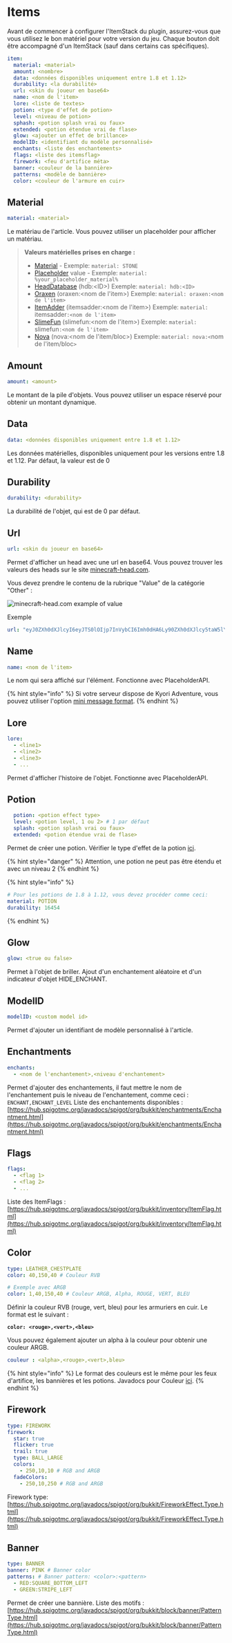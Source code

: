 # Items

Avant de commencer à configurer l'ItemStack du plugin, assurez-vous que vous utilisez le bon matériel pour votre version du jeu. Chaque bouton doit être accompagné d'un ItemStack (sauf dans certains cas spécifiques).

```yaml
item:
  material: <material>
  amount: <nombre>
  data: <données disponibles uniquement entre 1.8 et 1.12>
  durability: <la durabilité>
  url: <skin du joueur en base64>
  name: <nom de l'item>
  lore: <liste de textes>
  potion: <type d'effet de potion>
  level: <niveau de potion>
  sphash: <potion splash vrai ou faux>
  extended: <potion étendue vrai de flase>
  glow: <ajouter un effet de brillance>
  modelID: <identifiant du modèle personnalisé>
  enchants: <liste des enchantements>
  flags: <liste des itemsflag>
  firework: <feu d'artifice méta>
  banner: <couleur de la bannière>
  patterns: <modèle de bannière>
  color: <couleur de l'armure en cuir>
```

## Material

```yaml
material: <material>
```

Le matériau de l'article. Vous pouvez utiliser un placeholder pour afficher un matériau.

> **Valeurs matérielles prises en charge :**
>
> * [Material](https://hub.spigotmc.org/javadocs/bukkit/org/bukkit/Material.html) - Exemple: `material: STONE`
> * [Placeholder](https://www.spigotmc.org/resources/placeholderapi.6245/) value - Exemple: `material: %your_placeholder_material%`
> * [HeadDatabase](https://www.spigotmc.org/resources/head-database.14280/) (hdb:\<ID>) Exemple: `material: hdb:<ID>`
> * [Oraxen](https://www.spigotmc.org/resources/%E2%98%84%EF%B8%8F-oraxen-add-items-blocks-armors-hats-food-furnitures-plants-and-gui-1-18-1-20-1.72448/) (oraxen:\<nom de l'item>) Exemple: `material: oraxen:<nom de l'item>`
> * [ItemAdder](https://www.spigotmc.org/resources/%E2%9C%A8itemsadder%E2%AD%90emotes-mobs-items-armors-hud-gui-emojis-blocks-wings-hats-liquids.73355/) (itemsadder:\<nom de l'item>) Exemple: `material:` itemsadder`:<nom de l'item>`
> * [SlimeFun](https://github.com/Slimefun/Slimefun4) (slimefun:\<nom de l'item>) Exemple: `material:` slimefun`:<nom de l'item>`
> * [Nova](https://github.com/xenondevs/Nova) (nova:\<nom de l'item/bloc>) Exemple: `material: nova:<`nom de l'item/bloc`>`

## Amount

```yaml
amount: <amount>
```

Le montant de la pile d'objets. Vous pouvez utiliser un espace réservé pour obtenir un montant dynamique.

## Data

```yaml
data: <données disponibles uniquement entre 1.8 et 1.12>
```

Les données matérielles, disponibles uniquement pour les versions entre 1.8 et 1.12. Par défaut, la valeur est de 0

## Durability

```yaml
durability: <durability>
```

La durabilité de l'objet, qui est de 0 par défaut.

## Url

```yaml
url: <skin du joueur en base64>
```

Permet d'afficher un head avec une url en base64. Vous pouvez trouver les valeurs des heads sur le site [minecraft-head.com](https://minecraft-heads.com/).

Vous devez prendre le contenu de la rubrique "Value" de la catégorie "Other" :

![minecraft-head.com example of value](../.gitbook/assets/base64.png)

Exemple

```yaml
url: "eyJ0ZXh0dXJlcyI6eyJTS0lOIjp7InVybCI6Imh0dHA6Ly90ZXh0dXJlcy5taW5lY3JhZnQubmV0L3RleHR1cmUvNjM3YjhhMzk4MzdiYzNkNThmMDljOGM2ZTUzOTYyZDMzZjlmYTBiNjUzOThhNzc5MzUzYWRlMWUxNDcxM2VmZiJ9fX0="
```

## Name

```yaml
name: <nom de l'item>
```

Le nom qui sera affiché sur l'élément. Fonctionne avec PlaceholderAPI.

{% hint style="info" %}
Si votre serveur dispose de Kyori Adventure, vous pouvez utiliser l'option [mini message format](https://docs.adventure.kyori.net/minimessage/format.html).
{% endhint %}

## Lore

```yaml
lore:
  - <line1>
  - <line2>
  - <line3>
  - ...
```

Permet d'afficher l'histoire de l'objet. Fonctionne avec PlaceholderAPI.

## Potion

```yaml
  potion: <potion effect type>
  level: <potion level, 1 ou 2> # 1 par défaut
  splash: <potion splash vrai ou faux>
  extended: <potion étendue vrai de flase>
```

Permet de créer une potion. Vérifier le type d'effet de la potion [ici](https://hub.spigotmc.org/javadocs/bukkit/org/bukkit/potion/PotionType.html).

{% hint style="danger" %}
Attention, une potion ne peut pas être étendu et avec un niveau 2
{% endhint %}

{% hint style="info" %}
```yaml
# Pour les potions de 1.8 à 1.12, vous devez procéder comme ceci:
material: POTION
durability: 16454
```
{% endhint %}

## Glow

```yaml
glow: <true ou false>
```

Permet à l'objet de briller. Ajout d'un enchantement aléatoire et d'un indicateur d'objet HIDE\_ENCHANT.

## ModelID

```yaml
modelID: <custom model id>
```

Permet d'ajouter un identifiant de modèle personnalisé à l'article.

## Enchantments

```yaml
enchants:
  - <nom de l'enchantement>,<niveau d'enchantement>
```

Permet d'ajouter des enchantements, il faut mettre le nom de l'enchantement puis le niveau de l'enchantement, comme ceci : `ENCHANT,ENCHANT_LEVEL` Liste des enchantements disponibles : [https://hub.spigotmc.org/javadocs/spigot/org/bukkit/enchantments/Enchantment.html](https://hub.spigotmc.org/javadocs/spigot/org/bukkit/enchantments/Enchantment.html)

## Flags

```yaml
flags:
  - <flag 1>
  - <flag 2>
  - ...
```

Liste des ItemFlags : [https://hub.spigotmc.org/javadocs/spigot/org/bukkit/inventory/ItemFlag.html](https://hub.spigotmc.org/javadocs/spigot/org/bukkit/inventory/ItemFlag.html)

## Color

```yaml
type: LEATHER_CHESTPLATE
color: 40,150,40 # Couleur RVB

# Exemple avec ARGB
color: 1,40,150,40 # Couleur ARGB, Alpha, ROUGE, VERT, BLEU
```

Définir la couleur RVB (rouge, vert, bleu) pour les armuriers en cuir. Le format est le suivant :

<pre class="language-yaml"><code class="lang-yaml"><strong>color: &#x3C;rouge>,&#x3C;vert>,&#x3C;bleu>
</strong></code></pre>

Vous pouvez également ajouter un alpha à la couleur pour obtenir une couleur ARGB.

```yaml
couleur : <alpha>,<rouge>,<vert>,bleu>
```

{% hint style="info" %}
Le format des couleurs est le même pour les feux d'artifice, les bannières et les potions. Javadocs pour Couleur [ici](https://hub.spigotmc.org/javadocs/bukkit/org/bukkit/Color.html#fromARGB\(int,int,int,int\)).
{% endhint %}

## Firework

```yaml
type: FIREWORK
firework:
  star: true
  flicker: true
  trail: true
  type: BALL_LARGE
  colors:
    - 250,10,10 # RGB and ARGB
  fadeColors:
    - 250,10,250 # RGB and ARGB
```

Firework type: [https://hub.spigotmc.org/javadocs/spigot/org/bukkit/FireworkEffect.Type.html](https://hub.spigotmc.org/javadocs/spigot/org/bukkit/FireworkEffect.Type.html)

## Banner

```yaml
type: BANNER
banner: PINK # Banner color
patterns: # Banner pattern: <color>:<pattern>
  - RED:SQUARE_BOTTOM_LEFT
  - GREEN:STRIPE_LEFT
```

Permet de créer une bannière. Liste des motifs : [https://hub.spigotmc.org/javadocs/spigot/org/bukkit/block/banner/PatternType.html](https://hub.spigotmc.org/javadocs/spigot/org/bukkit/block/banner/PatternType.html)

